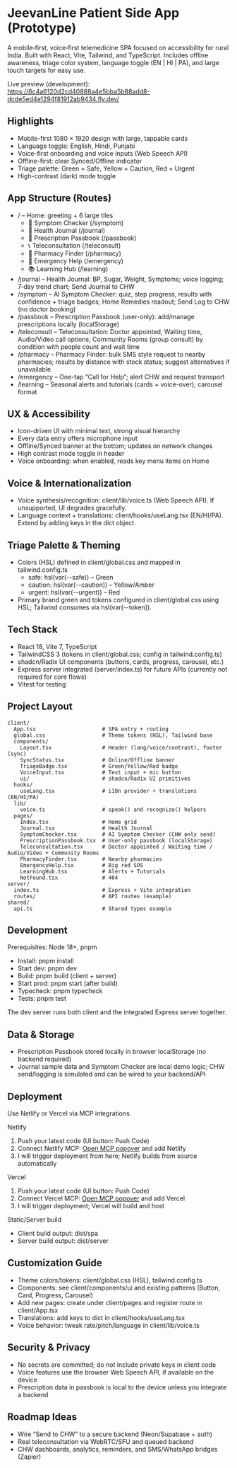 # JeevanLine Patient Side App (Prototype)

A mobile‑first, voice‑first telemedicine SPA focused on accessibility for rural India. Built with React, Vite, Tailwind, and TypeScript. Includes offline awareness, triage color system, language toggle (EN | HI | PA), and large touch targets for easy use.

Live preview (development): https://6c4a6120d2cd40888a4e5bba5b88add8-dcde5ed4e1294f81912ab9434.fly.dev/

## Highlights
- Mobile-first 1080 × 1920 design with large, tappable cards
- Language toggle: English, Hindi, Punjabi
- Voice-first onboarding and voice inputs (Web Speech API)
- Offline-first: clear Synced/Offline indicator
- Triage palette: Green = Safe, Yellow = Caution, Red = Urgent
- High-contrast (dark) mode toggle

## App Structure (Routes)
- / – Home: greeting + 6 large tiles
  - 🤖 Symptom Checker (/symptom)
  - 📒 Health Journal (/journal)
  - 📔 Prescription Passbook (/passbook)
  - 📞 Teleconsultation (/teleconsult)
  - 💊 Pharmacy Finder (/pharmacy)
  - 🚨 Emergency Help (/emergency)
  - 📚 Learning Hub (/learning)
- /journal – Health Journal: BP, Sugar, Weight, Symptoms; voice logging; 7‑day trend chart; Send Journal to CHW
- /symptom – AI Symptom Checker: quiz, step progress, results with confidence + triage badges; Home Remedies readout; Send Log to CHW (no doctor booking)
- /passbook – Prescription Passbook (user-only): add/manage prescriptions locally (localStorage)
- /teleconsult – Teleconsultation: Doctor appointed, Waiting time, Audio/Video call options; Community Rooms (group consult) by condition with people count and wait time
- /pharmacy – Pharmacy Finder: bulk SMS style request to nearby pharmacies; results by distance with stock status; suggest alternatives if unavailable
- /emergency – One-tap “Call for Help”; alert CHW and request transport
- /learning – Seasonal alerts and tutorials (cards + voice-over); carousel format

## UX & Accessibility
- Icon-driven UI with minimal text, strong visual hierarchy
- Every data entry offers microphone input
- Offline/Synced banner at the bottom; updates on network changes
- High contrast mode toggle in header
- Voice onboarding: when enabled, reads key menu items on Home

## Voice & Internationalization
- Voice synthesis/recognition: client/lib/voice.ts (Web Speech API). If unsupported, UI degrades gracefully.
- Language context + translations: client/hooks/useLang.tsx (EN/HI/PA). Extend by adding keys in the dict object.

## Triage Palette & Theming
- Colors (HSL) defined in client/global.css and mapped in tailwind.config.ts
  - safe: hsl(var(--safe)) – Green
  - caution: hsl(var(--caution)) – Yellow/Amber
  - urgent: hsl(var(--urgent)) – Red
- Primary brand green and tokens configured in client/global.css using HSL; Tailwind consumes via hsl(var(--token)).

## Tech Stack
- React 18, Vite 7, TypeScript
- TailwindCSS 3 (tokens in client/global.css; config in tailwind.config.ts)
- shadcn/Radix UI components (buttons, cards, progress, carousel, etc.)
- Express server integrated (server/index.ts) for future APIs (currently not required for core flows)
- Vitest for testing

## Project Layout
```
client/
  App.tsx                     # SPA entry + routing
  global.css                  # Theme tokens (HSL), Tailwind base
  components/
    Layout.tsx                # Header (lang/voice/contrast), footer (sync)
    SyncStatus.tsx            # Online/Offline banner
    TriageBadge.tsx           # Green/Yellow/Red badge
    VoiceInput.tsx            # Text input + mic button
    ui/                       # shadcn/Radix UI primitives
  hooks/
    useLang.tsx               # i18n provider + translations (EN/HI/PA)
  lib/
    voice.ts                  # speak() and recognize() helpers
  pages/
    Index.tsx                 # Home grid
    Journal.tsx               # Health Journal
    SymptomChecker.tsx        # AI Symptom Checker (CHW only send)
    PrescriptionPassbook.tsx  # User-only passbook (localStorage)
    Teleconsultation.tsx      # Doctor appointed / Waiting time / Audio/Video + Community Rooms
    PharmacyFinder.tsx        # Nearby pharmacies
    EmergencyHelp.tsx         # Big red SOS
    LearningHub.tsx           # Alerts + Tutorials
    NotFound.tsx              # 404
server/
  index.ts                    # Express + Vite integration
  routes/                     # API routes (example)
shared/
  api.ts                      # Shared types example
```

## Development
Prerequisites: Node 18+, pnpm

- Install: pnpm install
- Start dev: pnpm dev
- Build: pnpm build (client + server)
- Start prod: pnpm start (after build)
- Typecheck: pnpm typecheck
- Tests: pnpm test

The dev server runs both client and the integrated Express server together.

## Data & Storage
- Prescription Passbook stored locally in browser localStorage (no backend required)
- Journal sample data and Symptom Checker are local demo logic; CHW send/logging is simulated and can be wired to your backend/API

## Deployment
Use Netlify or Vercel via MCP integrations.

Netlify
1) Push your latest code (UI button: Push Code)
2) Connect Netlify MCP: [Open MCP popover](#open-mcp-popover) and add Netlify
3) I will trigger deployment from here; Netlify builds from source automatically

Vercel
1) Push your latest code (UI button: Push Code)
2) Connect Vercel MCP: [Open MCP popover](#open-mcp-popover) and add Vercel
3) I will trigger deployment; Vercel will build and host

Static/Server build
- Client build output: dist/spa
- Server build output: dist/server

## Customization Guide
- Theme colors/tokens: client/global.css (HSL), tailwind.config.ts
- Components: see client/components/ui and existing patterns (Button, Card, Progress, Carousel)
- Add new pages: create under client/pages and register route in client/App.tsx
- Translations: add keys to dict in client/hooks/useLang.tsx
- Voice behavior: tweak rate/pitch/language in client/lib/voice.ts

## Security & Privacy
- No secrets are committed; do not include private keys in client code
- Voice features use the browser Web Speech API, if available on the device
- Prescription data in passbook is local to the device unless you integrate a backend

## Roadmap Ideas
- Wire “Send to CHW” to a secure backend (Neon/Supabase + auth)
- Real teleconsultation via WebRTC/SFU and queued backend
- CHW dashboards, analytics, reminders, and SMS/WhatsApp bridges (Zapier)

